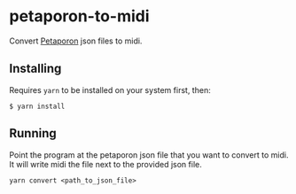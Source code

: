 # petaporon-to-midi

Convert [Petaporon](https://pixwlk.itch.io/petaporon) json files to midi.

## Installing

Requires `yarn` to be installed on your system first, then:

```
$ yarn install
```

## Running

Point the program at the petaporon json file that you want to convert to midi. It will write midi the file next to the provided json file.

```
yarn convert <path_to_json_file>
```
